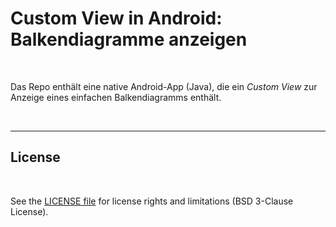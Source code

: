 # Custom View in Android: Balkendiagramme anzeigen #

<br>

Das Repo enthält eine native Android-App (Java), die ein *Custom View* zur Anzeige eines einfachen Balkendiagramms enthält.

<br>

----

## License ##

<br>

See the [LICENSE file](LICENSE.md) for license rights and limitations (BSD 3-Clause License).

<br>

